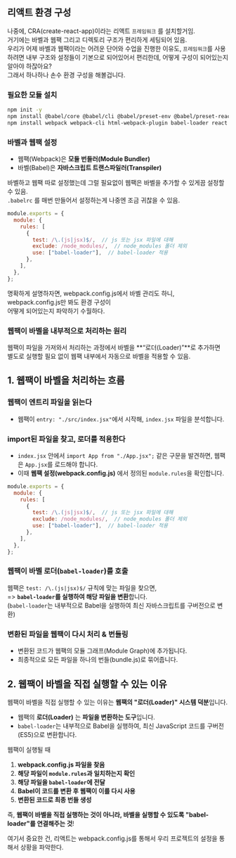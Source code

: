 ## 리액트 환경 구성

나중에, CRA(create-react-app)이라는 리액트 `프레임워크` 를 설치할거임.  
거기에는 바벨과 웹팩 그리고 디렉토리 구조가 편리하게 세팅되어 있음.  
우리가 어제 바벨과 웹팩이라는 어려운 단어와 수업을 진행한 이유도, `프레임워크`를 사용하려면
내부 구조와 설정들이 기본으로 되어있어서 편리한데, 어떻게 구성이 되어있는지 알아야 하잖아요?  
그래서 하나하나 손수 환경 구성을 해볼겁니다.

### 필요한 모듈 설치

```sh
npm init -y
npm install @babel/core @babel/cli @babel/preset-env @babel/preset-react
npm install webpack webpack-cli html-webpack-plugin babel-loader react react-dom
```

### 바벨과 웹팩 설정

- 웹팩(Webpack)은 **모듈 번들러(Module Bundler)**
- 바벨(Babel)은 **자바스크립트 트랜스파일러(Transpiler)**

바벨하고 웹팩 따로 설정했는데 그럴 필요없이 웹팩은 바벨을 추가할 수 있게끔 설정할 수 있음.  
`.babelrc` 를 매번 만들어서 설정하는게 나중엔 조금 귀찮을 수 있음.

```js
module.exports = {
  module: {
    rules: [
      {
        test: /\.(js|jsx)$/,  // js 또는 jsx 파일에 대해
        exclude: /node_modules/,  // node_modules 폴더 제외
        use: ["babel-loader"],  // babel-loader 적용
      },
    ],
  },
};
```

명확하게 설명하자면, webpack.config.js에서 바벨 관리도 하니, webpack.config.js만 봐도 환경 구성이  
어떻게 되어있는지 파악하기 수월하다.

### **웹팩이 바벨을 내부적으로 처리하는 원리**  

웹팩이 파일을 가져와서 처리하는 과정에서 바벨을 **“로더(Loader)”**로 추가하면  
별도로 실행할 필요 없이 웹팩 내부에서 자동으로 바벨을 적용할 수 있음.

## 1. 웹팩이 바벨을 처리하는 흐름  

### 웹팩이 엔트리 파일을 읽는다

- 웹팩이 `entry: "./src/index.jsx"`에서 시작해, `index.jsx` 파일을 분석합니다.

### import된 파일을 찾고, 로더를 적용한다

- `index.jsx` 안에서 `import App from "./App.jsx";` 같은 구문을 발견하면, 웹팩은 `App.jsx`를 로드해야 합니다.
- 이때 **웹팩 설정(webpack.config.js)** 에서 정의된 `module.rules`을 확인합니다.

```js
module.exports = {
  module: {
    rules: [
      {
        test: /\.(js|jsx)$/,  // js 또는 jsx 파일에 대해
        exclude: /node_modules/,  // node_modules 폴더 제외
        use: ["babel-loader"],  // babel-loader 적용
      },
    ],
  },
};
```

### 웹팩이 바벨 로더(`babel-loader`)를 호출

웹팩은 `test: /\.(js|jsx)$/` 규칙에 맞는 파일을 찾으면,  
=> **`babel-loader`를 실행하여 해당 파일을 변환**합니다.  
(`babel-loader`는 내부적으로 Babel을 실행하여 최신 자바스크립트를 구버전으로 변환)

### 변환된 파일을 웹팩이 다시 처리 & 번들링

- 변환된 코드가 웹팩의 모듈 그래프(Module Graph)에 추가됩니다.
- 최종적으로 모든 파일을 하나의 번들(bundle.js)로 묶어줍니다.

## 2. 웹팩이 바벨을 직접 실행할 수 있는 이유

웹팩이 바벨을 직접 실행할 수 있는 이유는 **웹팩의 "로더(Loader)" 시스템 덕분**입니다.  

- 웹팩의 **로더(Loader)** 는 **파일을 변환하는 도구**입니다.
- `babel-loader`는 내부적으로 Babel을 실행하여, 최신 JavaScript 코드를 구버전(ES5)으로 변환합니다.

웹팩이 실행될 때  

1. **webpack.config.js 파일을 찾음**
2. **해당 파일이 `module.rules`과 일치하는지 확인**
3. **해당 파일을 `babel-loader`에 전달**
4. **Babel이 코드를 변환 후 웹팩이 이를 다시 사용**
5. **변환된 코드로 최종 번들 생성**

즉, **웹팩이 바벨을 직접 실행하는 것이 아니라, 바벨을 실행할 수 있도록 "babel-loader"를 연결해주는 것**!

여기서 중요한 건, 리액트는 webpack.config.js를 통해서 우리 프로젝트의 설정을 통해서 상황을 파악한다.